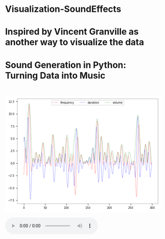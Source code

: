 # Visualization-SoundEffects
# Inspired by Vincent Granville as another way to visualize the data
# Sound Generation in Python: Turning Data into Music
 


<br>

![ANN GraphViz](./pictures/Frequency.png "ANN GraphViz")

<!-- <video width="640" height="360" controls>
  <source src="./notebooks/sound.mp4" type="video/mp4">
  Your browser does not support the video tag.
</video> -->

<audio controls>
  <source src="./notebooks/sound.mp4" type="audio/mp4">
  Your browser does not support the audio tag.
</audio>